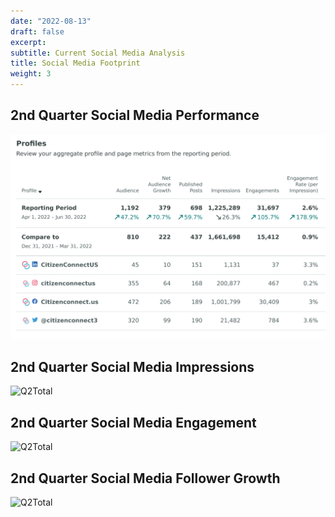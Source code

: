 ```yaml
---
date: "2022-08-13"
draft: false
excerpt: 
subtitle: Current Social Media Analysis
title: Social Media Footprint
weight: 3
---
```


## 2nd Quarter Social Media Performance

![Q2Total](Q2Performance.png)

## 2nd Quarter Social Media Impressions

![Q2Total](Q2Impressions.png)

## 2nd Quarter Social Media Engagement

![Q2Total](Q2Engagement.png)

## 2nd Quarter Social Media Follower Growth

![Q2Total](Q2FollowerGrowth.png)

